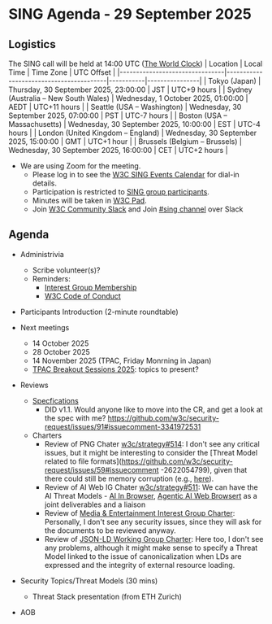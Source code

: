 # SING Agenda - 29 September 2025

## Logistics

The SING call will be held at 14:00 UTC ([The World Clock](https://www.timeanddate.com/worldclock/meetingdetails.html?year=2025&month=09&day=30&hour=14&min=0&sec=0&p1=248&p2=240&p3=234&p4=43&p5=136&p6=48))
| Location                       | Local Time                             | Time Zone | UTC Offset     |
|--------------------------------|-----------------------------------------|-----------|----------------|
| Tokyo (Japan)                  | Thursday, 30 September 2025, 23:00:00    | JST       | UTC+9 hours    |
| Sydney (Australia – New South Wales) | Wednesday, 1 October 2025, 01:00:00    | AEDT      | UTC+11 hours   |
| Seattle (USA – Washington)     | Wednesday, 30 September 2025, 07:00:00   | PST       | UTC-7 hours    |
| Boston (USA – Massachusetts)   | Wednesday, 30 September 2025, 10:00:00   | EST       | UTC-4 hours    |
| London (United Kingdom – England) | Wednesday, 30 September 2025, 15:00:00   | GMT       | UTC+1 hour            |
| Brussels (Belgium – Brussels)  | Wednesday, 30 September 2025, 16:00:00   | CET       | UTC+2 hours     |


* We are using Zoom for the meeting.
    * Please log in to see the [W3C SING Events Calendar](https://www.w3.org/groups/ig/security/calendar/) for dial-in details. 
    * Participation is restricted to [SING group participants](https://www.w3.org/groups/ig/security/participants/).
    * Minutes will be taken in [W3C Pad](https://pad.w3.org/p/SING_2025-09-20).
    * Join [W3C Community Slack](https://www.w3.org/wiki/Slack) and Join [#sing channel](https://w3ccommunity.slack.com/archives/C083DKWSAJX) over Slack


## Agenda

* Administrivia
  * Scribe volunteer(s)?
  * Reminders: 
     * [Interest Group Membership](https://www.w3.org/groups/ig/security/)
     * [W3C Code of Conduct](https://www.w3.org/policies/code-of-conduct/)

* Participants Introduction (2-minute roundtable)

* Next meetings
  * 14 October 2025
  * 28 October 2025
  * 14 November 2025 (TPAC, Friday Monrning in Japan)
  * [TPAC Breakout Sessions 2025](https://github.com/w3c/tpac2025-breakouts/issues): topics to present?

* Reviews
  * [Specfications](https://github.com/w3c/security-request/issues?q=is%3Aissue+is%3Aopen+no%3Aassignee+)
     * DID v1.1. Would anyone like to move into the CR, and get a look at the spec with me? https://github.com/w3c/security-request/issues/91#issuecomment-3341972531
  * Charters 
     * Review of PNG Chater [w3c/strategy#514](http://github.com/w3c/strategy/issues/514): I don't see any critical issues, but it might be interesting to consider the [Threat Model related to file formats](https://github.com/w3c/security-request/issues/59#issuecomment -2622054799), given that there could still be memory corruption (e.g., [here](https://www.sasa-software.com/blog/png-file-vulnerabilities-content-inspection/)).
     * Review of AI Web IG Chater [w3c/strategy#511](https://github.com/w3c/strategy/issues/511): We can have the AI Threat Models - [AI In Browser](https://github.com/w3c-cg/threat-modeling/blob/main/models/ai-in-browser.md), [Agentic AI Web Browsert](https://github.com/w3c-cg/threat-modeling/blob/main/models/agentic-ai-web-browsers.md) as a joint deliverables and a liaison
     * Review of [Media & Entertainment Interest Group Charter](https://github.com/w3c/strategy/issues/520): Personally, I don't see any security issues, since they will ask for the documents to be reviewed anyway.
     * Review of [JSON-LD Working Group Charter](https://github.com/w3c/strategy/issues/494): Here too, I don't see any problems, although it might make sense to specify a Threat Model linked to the issue of canonicalization when LDs are expressed and the integrity of external resource loading.

* Security Topics/Threat Models (30 mins)
  * Threat Stack presentation (from ETH Zurich)

* AOB
